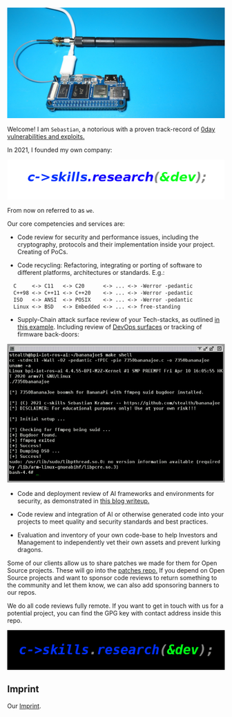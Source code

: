 <p align="center">
<img src="https://github.com/stealth/bananajoe/blob/master/board.jpg" />
</p>


Welcome! I am `Sebastian`, a notorious with a proven track-record of [0day vulnerabilities and exploits.](https://github.com/c-skills/CVEs)

In 2021, I founded my own company:

<p align="center">
<img src="https://github.com/c-skills/welcome/blob/master/logo.jpg" />
</p>


From now on referred to as `we`.


Our core competencies and services are:


* Code review for security and performance issues, including the cryptography, protocols and their implementation inside
  your project. Creating of PoCs.

* Code recycling: Refactoring, integrating or porting of software to different platforms, architectures or standards.
  E.g.:

```
  C     <-> C11   <-> C20      <-> ... <-> -Werror -pedantic
  C++98 <-> C++11 <-> C++20    <-> ... <-> -Werror -pedantic
  ISO   <-> ANSI  <-> POSIX    <-> ... <-> -Werror -pedantic
  Linux <-> BSD   <-> Embedded <-> ... <-> free-standing

```

* Supply-Chain attack surface review of your Tech-stacks, as outlined [in this example](https://github.com/c-skills/rust1).
  Including review of [DevOps surfaces](https://github.com/stealth/devpops) or tracking of firmware back-doors:


<p align="center">
<img src="https://github.com/stealth/bananajoe/blob/master/screenshot.jpg" />
</p>


* Code and deployment review of AI frameworks and environments for security, as demonstrated in [this blog writeup.](https://c-skills.blogspot.com/2025/02/ai-0day-trickery.html)

* Code review and integration of AI or otherwise generated code into your projects to meet quality and security standards
  and best practices.

* Evaluation and inventory of your own code-base to help Investors and Management to independently vet their own assets and
  prevent lurking dragons.


Some of our clients allow us to share patches we made for them for Open Source
projects. These will go into the [patches repo.](https://github.com/c-skills/patches) If you depend on Open Source
projects and want to sponsor code reviews to return something to the community and let them know, we can also add
sponsoring banners to our repos.

We do all code reviews fully remote. If you want to get in touch with us for a
potential project, you can find the GPG key with contact address inside this repo.


<p align="center">
<img src="https://github.com/c-skills/welcome/blob/master/logo-black.jpg" />
</p>



Imprint
-------

Our [Imprint](https://github.com/c-skills/welcome/blob/master/impressum2.jpg).


